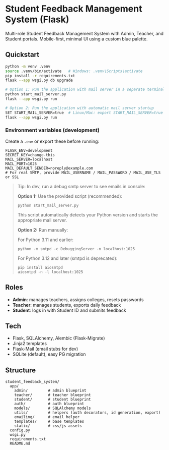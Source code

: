 # Student Feedback Management System (Flask)

Multi-role Student Feedback Management System with Admin, Teacher, and Student portals.
Mobile-first, minimal UI using a custom blue palette.

## Quickstart

```bash
python -m venv .venv
source .venv/bin/activate   # Windows: .venv\Scripts\activate
pip install -r requirements.txt
flask --app wsgi.py db upgrade

# Option 1: Run the application with mail server in a separate terminal
python start_mail_server.py
flask --app wsgi.py run

# Option 2: Run the application with automatic mail server startup
SET START_MAIL_SERVER=true  # Linux/Mac: export START_MAIL_SERVER=true
flask --app wsgi.py run
```

### Environment variables (development)
Create a `.env` or export these before running:

```
FLASK_ENV=development
SECRET_KEY=change-this
MAIL_SERVER=localhost
MAIL_PORT=1025
MAIL_DEFAULT_SENDER=noreply@example.com
# For real SMTP, provide MAIL_USERNAME / MAIL_PASSWORD / MAIL_USE_TLS or SSL
```

> Tip: In dev, run a debug smtp server to see emails in console:
> 
> **Option 1:** Use the provided script (recommended):
> ```
> python start_mail_server.py
> ```
> This script automatically detects your Python version and starts the appropriate mail server.
> 
> **Option 2:** Run manually:
> 
> For Python 3.11 and earlier:
> ```
> python -m smtpd -c DebuggingServer -n localhost:1025
> ```
> 
> For Python 3.12 and later (smtpd is deprecated):
> ```
> pip install aiosmtpd
> aiosmtpd -n -l localhost:1025
> ```

## Roles

- **Admin**: manages teachers, assigns colleges, resets passwords
- **Teacher**: manages students, exports daily feedback
- **Student**: logs in with Student ID and submits feedback

## Tech
- Flask, SQLAlchemy, Alembic (Flask-Migrate)
- Jinja2 templates
- Flask-Mail (email stubs for dev)
- SQLite (default), easy PG migration

## Structure
```
student_feedback_system/
  app/
    admin/         # admin blueprint
    teacher/       # teacher blueprint
    student/       # student blueprint
    auth/          # auth blueprint
    models/        # SQLAlchemy models
    utils/         # helpers (auth decorators, id generation, export)
    emailing/      # email helper
    templates/     # base templates
    static/        # css/js assets
  config.py
  wsgi.py
  requirements.txt
  README.md
```
